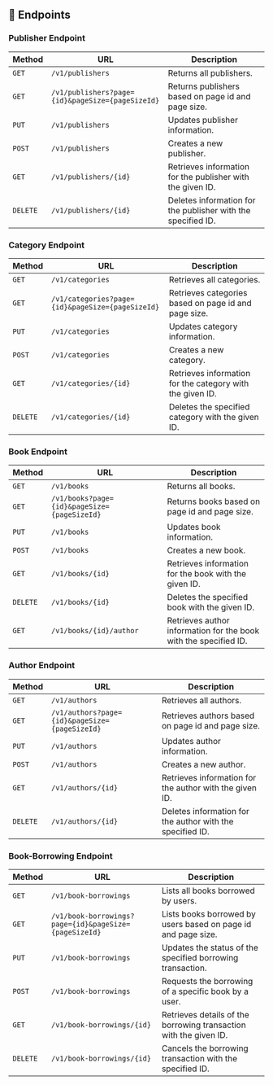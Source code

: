 ## 💾 Endpoints

### Publisher Endpoint

| Method   | URL                                              | Description                                           |
|----------|--------------------------------------------------|--------------------------------------------------------|
| `GET`    | `/v1/publishers`                                 | Returns all publishers.                               |
| `GET`    | `/v1/publishers?page={id}&pageSize={pageSizeId}` | Returns publishers based on page id and page size.    |
| `PUT`    | `/v1/publishers`                                 | Updates publisher information.                        |
| `POST`   | `/v1/publishers`                                 | Creates a new publisher.                              |
| `GET`    | `/v1/publishers/{id}`                            | Retrieves information for the publisher with the given ID. |
| `DELETE` | `/v1/publishers/{id}`                            | Deletes information for the publisher with the specified ID. |


### Category Endpoint

| Method   | URL                   | Description                                       |
|----------|-----------------------|---------------------------------------------------|
| `GET`    | `/v1/categories`      | Retrieves all categories.                          |
| `GET`    | `/v1/categories?page={id}&pageSize={pageSizeId}`      | Retrieves categories based on page id and page size.|
| `PUT`    | `/v1/categories`      | Updates category information.                      |
| `POST`   | `/v1/categories`      | Creates a new category.                            |
| `GET`    | `/v1/categories/{id}` | Retrieves information for the category with the given ID. |
| `DELETE` | `/v1/categories/{id}` | Deletes the specified category with the given ID.  |


### Book Endpoint

| Method   | URL                     | Description                                           |
|----------|-------------------------|-------------------------------------------------------|
| `GET`    | `/v1/books`             | Returns all books.                                    |
| `GET`    | `/v1/books?page={id}&pageSize={pageSizeId}`             | Returns books based on page id and page size. |
| `PUT`    | `/v1/books`             | Updates book information.                             |
| `POST`   | `/v1/books`             | Creates a new book.                                   |
| `GET`    | `/v1/books/{id}`        | Retrieves information for the book with the given ID.  |
| `DELETE` | `/v1/books/{id}`        | Deletes the specified book with the given ID.         |
| `GET`    | `/v1/books/{id}/author` | Retrieves author information for the book with the specified ID. |


### Author Endpoint

| Method   | URL                  | Description                                              |
|----------|----------------------|----------------------------------------------------------|
| `GET`    | `/v1/authors`        | Retrieves all authors.                                   |
| `GET`    | `/v1/authors?page={id}&pageSize={pageSizeId}`        | Retrieves authors based on page id and page size.         |
| `PUT`    | `/v1/authors`        | Updates author information.                              |
| `POST`   | `/v1/authors`        | Creates a new author.                                    |
| `GET`    | `/v1/authors/{id}`   | Retrieves information for the author with the given ID.   |
| `DELETE` | `/v1/authors/{id}`   | Deletes information for the author with the specified ID. |

### Book-Borrowing Endpoint

| Method   | URL                          | Description                                                      |
|----------|------------------------------|------------------------------------------------------------------|
| `GET`    | `/v1/book-borrowings`        | Lists all books borrowed by users.                               |
| `GET`    | `/v1/book-borrowings?page={id}&pageSize={pageSizeId}`        | Lists books borrowed by users based on page id and page size.   |
| `PUT`    | `/v1/book-borrowings`        | Updates the status of the specified borrowing transaction.      |
| `POST`   | `/v1/book-borrowings`        | Requests the borrowing of a specific book by a user.            |
| `GET`    | `/v1/book-borrowings/{id}`   | Retrieves details of the borrowing transaction with the given ID. |
| `DELETE` | `/v1/book-borrowings/{id}`   | Cancels the borrowing transaction with the specified ID.        |
